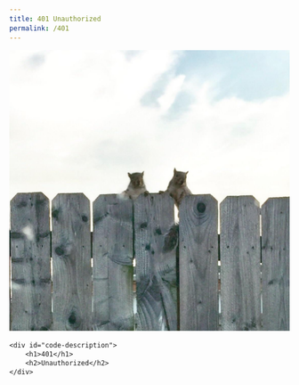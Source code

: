 ```yaml
---
title: 401 Unauthorized
permalink: /401
---
```

<div class="status-page-container">
<div>
    <img src="/assets/img/code/401.jpg" alt="401 Unauthorized" />

    <div id="code-description">
        <h1>401</h1>
        <h2>Unauthorized</h2>
    </div>
</div>
</div>
